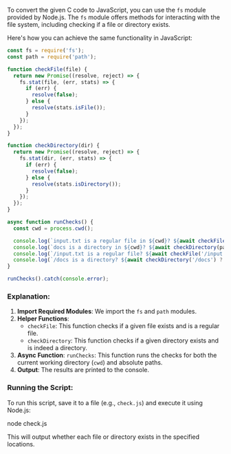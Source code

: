 To convert the given C code to JavaScript, you can use the `fs` module provided by Node.js. The `fs` module offers methods for interacting with the file system, including checking if a file or directory exists.

Here's how you can achieve the same functionality in JavaScript:

```javascript
const fs = require('fs');
const path = require('path');

function checkFile(file) {
  return new Promise((resolve, reject) => {
    fs.stat(file, (err, stats) => {
      if (err) {
        resolve(false);
      } else {
        resolve(stats.isFile());
      }
    });
  });
}

function checkDirectory(dir) {
  return new Promise((resolve, reject) => {
    fs.stat(dir, (err, stats) => {
      if (err) {
        resolve(false);
      } else {
        resolve(stats.isDirectory());
      }
    });
  });
}

async function runChecks() {
  const cwd = process.cwd();

  console.log(`input.txt is a regular file in ${cwd}? ${await checkFile(path.join(cwd, 'input.txt')) ? 'yes' : 'no'}`);
  console.log(`docs is a directory in ${cwd}? ${await checkDirectory(path.join(cwd, 'docs')) ? 'yes' : 'no'}`);
  console.log(`/input.txt is a regular file? ${await checkFile('/input.txt') ? 'yes' : 'no'}`);
  console.log(`/docs is a directory? ${await checkDirectory('/docs') ? 'yes' : 'no'}`);
}

runChecks().catch(console.error);
```

### Explanation:
1. **Import Required Modules**: We import the `fs` and `path` modules.
2. **Helper Functions**:
   - `checkFile`: This function checks if a given file exists and is a regular file.
   - `checkDirectory`: This function checks if a given directory exists and is indeed a directory.
3. **Async Function**: `runChecks`: This function runs the checks for both the current working directory (`cwd`) and absolute paths.
4. **Output**: The results are printed to the console.

### Running the Script:
To run this script, save it to a file (e.g., `check.js`) and execute it using Node.js:

node check.js

This will output whether each file or directory exists in the specified locations.
